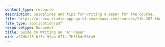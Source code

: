 ```yaml
---
content_type: resource
description: Guidelines and tips for writing a paper for the course.
file: https://ol-ocw-studio-app-qa.s3.amazonaws.com/courses/21h-207-the-energy-crisis-past-and-present-fall-2010/a67dbff5bf3c99aa071a7b316dc58fa9_MIT21H_207F10_10tips.pdf
file_type: application/pdf
resourcetype: Document
title: Guide to Writing an "A" Paper
uid: a67dbff5-bf3c-99aa-071a-7b316dc58fa9
---
```

